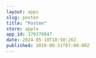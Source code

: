 ```yaml
---
layout: apps
slug: posten
title: "Posten"
store: apple
app_id: 370370047
date: 2024-05-10T18:58:26Z
published: 2010-08-31T07:00:00Z
---
```

